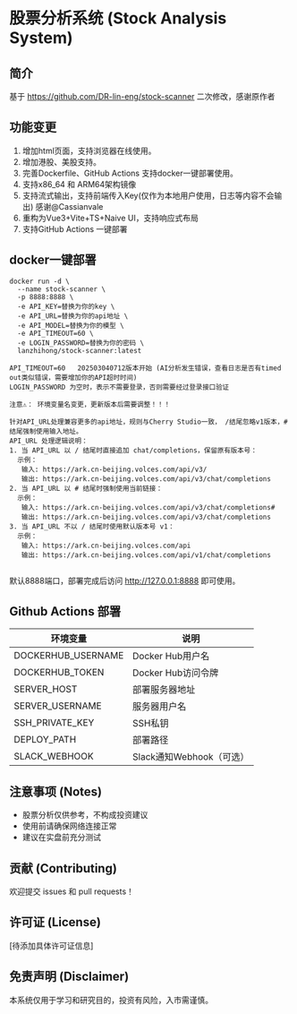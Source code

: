 # 股票分析系统 (Stock Analysis System)

## 简介
基于 https://github.com/DR-lin-eng/stock-scanner 二次修改，感谢原作者

## 功能变更
1. 增加html页面，支持浏览器在线使用。
2. 增加港股、美股支持。
3. 完善Dockerfile、GitHub Actions 支持docker一键部署使用。
4. 支持x86_64 和 ARM64架构镜像
5. 支持流式输出，支持前端传入Key(仅作为本地用户使用，日志等内容不会输出) 感谢@Cassianvale
6. 重构为Vue3+Vite+TS+Naive UI，支持响应式布局
7. 支持GitHub Actions 一键部署

## docker一键部署
```
docker run -d \
  --name stock-scanner \
  -p 8888:8888 \
  -e API_KEY=替换为你的key \
  -e API_URL=替换为你的api地址 \
  -e API_MODEL=替换为你的模型 \
  -e API_TIMEOUT=60 \
  -e LOGIN_PASSWORD=替换为你的密码 \
  lanzhihong/stock-scanner:latest

API_TIMEOUT=60   202503040712版本开始 (AI分析发生错误，查看日志是否有timed out类似错误，需要增加你的API超时时间)
LOGIN_PASSWORD 为空时，表示不需要登录，否则需要经过登录接口验证

注意⚠️： 环境变量名变更，更新版本后需要调整！！！

针对API_URL处理兼容更多的api地址，规则与Cherry Studio一致， /结尾忽略v1版本，#结尾强制使用输入地址。
API_URL 处理逻辑说明：
1. 当 API_URL 以 / 结尾时直接追加 chat/completions，保留原有版本号：
  示例：
   输入: https://ark.cn-beijing.volces.com/api/v3/
   输出: https://ark.cn-beijing.volces.com/api/v3/chat/completions
2. 当 API_URL 以 # 结尾时强制使用当前链接：
  示例：
   输入: https://ark.cn-beijing.volces.com/api/v3/chat/completions#
   输出: https://ark.cn-beijing.volces.com/api/v3/chat/completions
3. 当 API_URL 不以 / 结尾时使用默认版本号 v1：
  示例：
   输入: https://ark.cn-beijing.volces.com/api
   输出: https://ark.cn-beijing.volces.com/api/v1/chat/completions


```
默认8888端口，部署完成后访问  http://127.0.0.1:8888 即可使用。

## Github Actions 部署

| 环境变量 | 说明 |
| --- | --- |
| DOCKERHUB_USERNAME | Docker Hub用户名 |
| DOCKERHUB_TOKEN | Docker Hub访问令牌 |
| SERVER_HOST | 部署服务器地址 |
| SERVER_USERNAME | 服务器用户名 |
| SSH_PRIVATE_KEY | SSH私钥 |
| DEPLOY_PATH | 部署路径 |
| SLACK_WEBHOOK | Slack通知Webhook（可选） |


## 注意事项 (Notes)
- 股票分析仅供参考，不构成投资建议
- 使用前请确保网络连接正常
- 建议在实盘前充分测试

## 贡献 (Contributing)
欢迎提交 issues 和 pull requests！

## 许可证 (License)
[待添加具体许可证信息]

## 免责声明 (Disclaimer)
本系统仅用于学习和研究目的，投资有风险，入市需谨慎。
